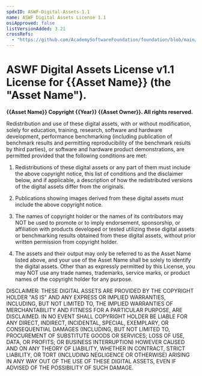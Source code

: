 ```yaml
---
spdxID: ASWF-Digital-Assets-1.1
name: ASWF Digital Assets License 1.1
osiApproved: false
listVersionAdded: 3.21
crossRefs: 
  - "https://github.com/AcademySoftwareFoundation/foundation/blob/main/digital_assets/aswf_digital_assets_license_v1.1.txt"
---
```


# ASWF Digital Assets License v1.1 License for {{Asset Name}} (the "Asset Name").

**{{Asset Name}} Copyright {{Year}} {{Asset Owner}}. All rights reserved.**

Redistribution and use of these digital assets, with or without modification, solely for education, training, research, software and hardware development, performance benchmarking (including publication of benchmark results and permitting reproducibility of the benchmark results by third parties), or software and hardware product demonstrations, are permitted provided that the following conditions are met:

1. Redistributions of these digital assets or any part of them must include the above copyright notice, this list of conditions and the disclaimer below, and if applicable, a description of how the redistributed versions of the digital assets differ from the originals.

2. Publications showing images derived from these digital assets must include the above copyright notice.

3. The names of copyright holder or the names of its contributors may NOT be used to promote or to imply endorsement, sponsorship, or affiliation with products developed or tested utilizing these digital assets or benchmarking results obtained from these digital assets, without prior written permission from copyright holder.

4. The assets and their output may only be referred to as the Asset Name listed above, and your use of the Asset Name shall be solely to identify the digital assets. Other than as expressly permitted by this License, you may NOT use any trade names, trademarks, service marks, or product names of the copyright holder for any purpose.

DISCLAIMER: THESE DIGITAL ASSETS ARE PROVIDED BY THE COPYRIGHT HOLDER "AS IS" AND ANY EXPRESS OR IMPLIED WARRANTIES, INCLUDING, BUT NOT LIMITED TO, THE IMPLIED WARRANTIES OF MERCHANTABILITY AND FITNESS FOR A PARTICULAR PURPOSE, ARE DISCLAIMED. IN NO EVENT SHALL COPYRIGHT HOLDER BE LIABLE FOR ANY DIRECT, INDIRECT, INCIDENTAL, SPECIAL, EXEMPLARY, OR CONSEQUENTIAL DAMAGES (INCLUDING, BUT NOT LIMITED TO, PROCUREMENT OF SUBSTITUTE GOODS OR SERVICES; LOSS OF USE, DATA, OR PROFITS; OR BUSINESS INTERRUPTION) HOWEVER CAUSED AND ON ANY THEORY OF LIABILITY, WHETHER IN CONTRACT, STRICT LIABILITY, OR TORT (INCLUDING NEGLIGENCE OR OTHERWISE) ARISING IN ANY WAY OUT OF THE USE OF THESE DIGITAL ASSETS, EVEN IF ADVISED OF THE POSSIBILITY OF SUCH DAMAGE.
